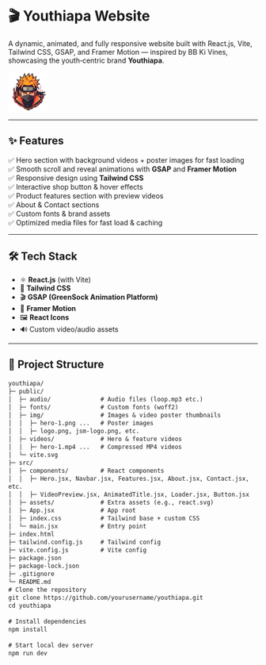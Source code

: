 # 🎬 Youthiapa Website

A dynamic, animated, and fully responsive website built with React.js, Vite, Tailwind CSS, GSAP, and Framer Motion — inspired by BB Ki Vines, showcasing the youth‑centric brand **Youthiapa**.

![Youthiapa Banner](public/img/logo.png)

---

## ✨ **Features**

✅ Hero section with background videos + poster images for fast loading  
✅ Smooth scroll and reveal animations with **GSAP** and **Framer Motion**  
✅ Responsive design using **Tailwind CSS**  
✅ Interactive shop button & hover effects  
✅ Product features section with preview videos  
✅ About & Contact sections  
✅ Custom fonts & brand assets  
✅ Optimized media files for fast load & caching

---

## 🛠 **Tech Stack**

- ⚛ **React.js** (with Vite)
- 🎨 **Tailwind CSS**
- 🎬 **GSAP (GreenSock Animation Platform)**
- 🏃 **Framer Motion**
- 🖼 **React Icons**
- 🔊 Custom video/audio assets

---

## 📁 **Project Structure**

```plaintext
youthiapa/
├─ public/
│  ├─ audio/              # Audio files (loop.mp3 etc.)
│  ├─ fonts/              # Custom fonts (woff2)
│  ├─ img/                # Images & video poster thumbnails
│  │  ├─ hero-1.png ...   # Poster images
│  │  ├─ logo.png, jsm-logo.png, etc.
│  ├─ videos/             # Hero & feature videos
│  │  ├─ hero-1.mp4 ...   # Compressed MP4 videos
│  └─ vite.svg
├─ src/
│  ├─ components/         # React components
│  │  ├─ Hero.jsx, Navbar.jsx, Features.jsx, About.jsx, Contact.jsx, etc.
│  │  ├─ VideoPreview.jsx, AnimatedTitle.jsx, Loader.jsx, Button.jsx
│  ├─ assets/             # Extra assets (e.g., react.svg)
│  ├─ App.jsx             # App root
│  ├─ index.css           # Tailwind base + custom CSS
│  └─ main.jsx            # Entry point
├─ index.html
├─ tailwind.config.js     # Tailwind config
├─ vite.config.js         # Vite config
├─ package.json
├─ package-lock.json
├─ .gitignore
└─ README.md
# Clone the repository
git clone https://github.com/yourusername/youthiapa.git
cd youthiapa

# Install dependencies
npm install

# Start local dev server
npm run dev
